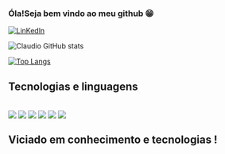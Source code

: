 
### Óla!Seja bem vindo ao meu github  😁

[![LinKedln](	https://img.shields.io/badge/LinkedIn-0077B5?style=for-the-badge&logo=linkedin&logoColor=white)](https://www.linkedin.com/in/claudio-camilo-23b4a520b/)



![Claudio GitHub stats](https://github-readme-stats.vercel.app/api?username=claudioca&theme=gruvbox)

[![Top Langs](https://github-readme-stats.vercel.app/api/top-langs/?username=claudioca)](https://github.com/anuraghazra/github-readme-stats)

## Tecnologias e linguagens 

<div style="display:inline_block"><br/>
 <img align ="center"src="https://img.shields.io/badge/HTML5-E34F26?style=for-the-badge&logo=html5&logoColor=white">
<img align ="center"src="https://img.shields.io/badge/CSS3-1572B6?style=for-the-badge&logo=css3&logoColor=white">
<img align ="center"src="https://img.shields.io/badge/JavaScript-F7DF1E?style=for-the-badge&logo=javascript&logoColor=black">
<img align ="center"src="https://img.shields.io/badge/C%23-239120?style=for-the-badge&logo=c-sharp&logoColor=white">
<img align ="center"src="https://img.shields.io/badge/Bootstrap-563D7C?style=for-the-badge&logo=bootstrap&logoColor=white">
<img align ="center"src="https://img.shields.io/badge/.NET-5C2D91?style=for-the-badge&logo=.net&logoColor=white">

</div>

## Viciado em conhecimento e tecnologias ! 
